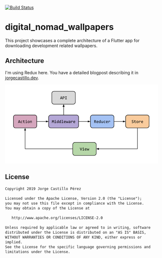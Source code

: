 [![Build Status](https://app.bitrise.io/app/6185d9d3ce69c023/status.svg?token=rHL3hqG40OSzOhg0mIO6Zw)](https://app.bitrise.io/app/6185d9d3ce69c023)

# digital_nomad_wallpapers

This project showcases a complete architecture of a Flutter app for downloading development related wallpapers.

## Architecture

I'm using Redux here. You have a detailed blogpost describing it in [jorgecastillo.dev](https://jorgecastillo.dev/flutter-end-to-end-testable-architecture-using-redux).

![Architecture](./raw/architecture.png)

## License

    Copyright 2019 Jorge Castillo Pérez

    Licensed under the Apache License, Version 2.0 (the "License");
    you may not use this file except in compliance with the License.
    You may obtain a copy of the License at

       http://www.apache.org/licenses/LICENSE-2.0

    Unless required by applicable law or agreed to in writing, software
    distributed under the License is distributed on an "AS IS" BASIS,
    WITHOUT WARRANTIES OR CONDITIONS OF ANY KIND, either express or implied.
    See the License for the specific language governing permissions and
    limitations under the License.
